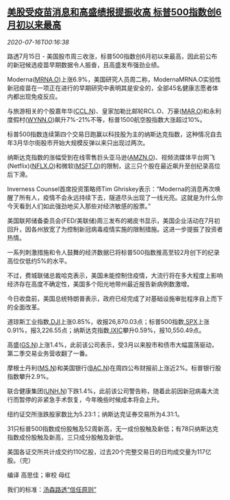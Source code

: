 <!--1594866198000-->
[美股受疫苗消息和高盛绩报提振收高 标普500指数创6月初以来最高](https://cn.reuters.com/article/usa-stock-wedn-0715-idCNKCS24H00N)
------

<div><i>2020-07-16T00:16:38</i></div><div class="StandardArticleBody_body"><p>路透7月15日 - 美国股市周三收涨，标普500指数创6月初以来最高，因此前公布的新冠候选疫苗早期数据令人振奋，且高盛发布强劲业绩。 </p><p>Moderna(<span id="symbol_MRNA.O_0"><a href="//www.reuters.com/companies/MRNA.O">MRNA.O</a></span>)上涨6.9%，美国研究人员周二称，ModernaMRNA.O实验性新冠疫苗在一项正在进行的早期研究中表明其是安全的，全部45名健康志愿者体内都出现免疫反应。 </p><p>与旅游相关的个股嘉年华(<span id="symbol_CCL.N_1"><a href="//www.reuters.com/companies/CCL.N">CCL.N</a></span>)、皇家加勒比邮轮RCL.O、万豪(<span id="symbol_MAR.O_3"><a href="//www.reuters.com/companies/MAR.O">MAR.O</a></span>)和永利度假村(<span id="symbol_WYNN.O_4"><a href="//www.reuters.com/companies/WYNN.O">WYNN.O</a></span>)飙升7%-21%不等，标普1500航空股指数大涨超过10%。 </p><p>标普500指数连续第四个交易日跑赢以科技股为主的纳斯达克指数，这种情况自去年3月华尔街股市开始大规模反弹以来只出现过两次。 </p><p>纳斯达克指数的涨幅受到在线零售巨头亚马逊(<span id="symbol_AMZN.O_5"><a href="//www.reuters.com/companies/AMZN.O">AMZN.O</a></span>)、视频流媒体平台网飞(Netflix)(<span id="symbol_NFLX.O_6"><a href="//www.reuters.com/companies/NFLX.O">NFLX.O</a></span>)和微软(<span id="symbol_MSFT.O_7"><a href="//www.reuters.com/companies/MSFT.O">MSFT.O</a></span>)的限制，这三只个股在最近飙升至创纪录高位后下滑。 </p><p>Inverness Counsel首席投资策略师Tim Ghriskey表示：“Moderna的消息再次唤醒了所有人，疫情不会永远持续下去，隧道尽头出现了一线光亮。这就是为什么你今天看到人们如此强劲地买入那些对经济敏感的股票。” </p><p>美国联邦储备委员会(FED/美联储)周三发布的褐皮书显示，美国企业活动在7月初回升，因各州放宽了为控制新冠病毒疫情实施的限制措施。这进一步提振了投资者热情。 </p><p>一系列刺激措施和令人鼓舞的经济数据已将标普500指数推高至较2月创下的纪录高位仅低约5%的水平。 </p><p>不过，费城联储总裁哈克表示，美国未能控制住疫情，大流行将在多大程度上影响经济存在高度不确定性，美国多个阳光地带州最近报告新病例数激增。 </p><p>今日收盘前，美国总统特朗普表示，政府已经完成了对基础设施审批程序自上而下的全面改革。 </p><p>道琼斯工业指数<a href="/investing/markets/index?symbol=.DJI">.DJI</a>上涨0.85%，收报26,870.03点；标普500指数<a href="/investing/markets/index?symbol=.SPX">.SPX</a>上涨0.91%，报3,226.55点；纳斯达克指数<a href="/investing/markets/index?symbol=.IXIC">.IXIC</a>攀升0.59%，报10,550.49点。 </p><p>高盛(<span id="symbol_GS.N_11"><a href="//www.reuters.com/companies/GS.N">GS.N</a></span>)上涨1.4%，此前该公司表示，受3月以来股市和债市大幅震荡驱动，第二季交易业务营收翻了一番。 </p><p>摩根士丹利(<span id="symbol_MS.N_12"><a href="//www.reuters.com/companies/MS.N">MS.N</a></span>)和美国银行(<span id="symbol_BAC.N_13"><a href="//www.reuters.com/companies/BAC.N">BAC.N</a></span>)在周四公布财报前上涨近2%。标普银行股指数攀升2.9%。 </p><p>联合健康集团(<span id="symbol_UNH.N_14"><a href="//www.reuters.com/companies/UNH.N">UNH.N</a></span>)下跌1.4%，此前该公司警告称，随着此前因新冠病毒大流行而暂停的非紧急手术恢复，今年晚些时候成本将会上升。     </p><p>纽约证交所涨跌股家数比为5.23:1；纳斯达克证券交易所为4.31:1。 </p><p>31只标普500指数成份股触及52周新高，无一成份股触及新低；有78只纳斯达克指数成份股触及新高，三只成分股触及新低。 </p><p>美国各证交所共计成交约110亿股，过去20个完整交易日的日均成交量为117亿股。（完）     </p><div class="Attribution_container"><div class="Attribution_attribution"><p class="Attribution_content">编译 高思佳；审校 母红</p></div></div><div class="StandardArticleBody_trustBadgeContainer"><span class="StandardArticleBody_trustBadgeTitle">我们的标准：</span><span class="trustBadgeUrl"><a href="https://www.thomsonreuters.cn/content/dam/openweb/documents/pdf/china/brochures/about-us-1.pdf">汤森路透“信任原则”</a></span></div></div>
